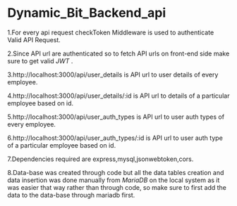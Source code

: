 # Dynamic_Bit_Backend_api

1.For every api request  checkToken Middleware is used to
authenticate Valid API Request.

2.Since API url are authenticated so to fetch API urls on front-end side make sure to get valid *JWT* .

3.http://localhost:3000/api/user_details  is API url to user details  of every employee.

4.http://localhost:3000/api/user_details/:id  is API url to  details of a particular employee based on id.

5.http://localhost:3000/api/user_auth_types is API url to user auth types  of every employee.

6.http://localhost:3000/api/user_auth_types/:id  is API url to user auth type of a particular employee based on id.

7.Dependencies required are express,mysql,jsonwebtoken,cors.

8.Data-base was created through code but all the data tables creation and data insertion was done  manually from *MariaDB* on the local system as it was easier that way rather than through code, so make sure to first add the data to the data-base through mariadb first. 
